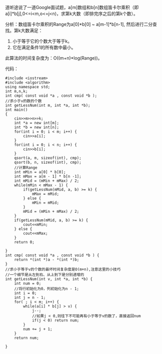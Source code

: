 道听途说了一道Google面试题，a[m]数组和b[n]数组笛卡尔乘积（即a[i]*b[j],0<=i<m,o<=j<n)，求第k大数（即排完序之后的第k个数）。

分析：数组笛卡尔乘积的Range为a[0]*b[0] ~ a[m-1]*b[n-1], 然后进行二分查找。第k大数满足：

1. 小于等于它的个数大于等于k。
2. 它在满足条件1的所有数中最小。

此算法的时间复杂度为：O((m+n)*log(Range))。

代码：

    #include <iostream>
	#include <algorithm>
	using namespace std;
	int m,n,k;
	int cmp( const void *a , const void *b );
	//求小于v的数的个数
	int getLessNum(int m, int *a, int *b);
	int main()
	{
	    cin>>m>>n>>k;
	    int *a = new int[m];
	    int *b = new int[n];
	    for(int i = 0; i < m; i++) {
	        cin>>a[i];
	    }
	    for(int i = 0; i < n; i++) {
	        cin>>b[i];
	    }
	    qsort(a, m, sizeof(int), cmp);
	    qsort(b, n, sizeof(int), cmp);
	    //计算Range
	    int mMin = a[0] * b[0];
	    int mMax = a[m - 1] * b[n -1];
	    int mMid = (mMin + mMax) / 2;
	    while(mMin < mMax - 1) {
	        if(getLessNum(mMid, a, b) >= k) {
	            mMax = mMid;
	        } else {
	            mMin = mMid;
	        }
	        mMid = (mMin + mMax) / 2;
	    }
	    if(getLessNum(mMid, a, b) >= k) {
	        cout<<mMin;
	    } else {
	        cout<<mMax;
	    }
	    return 0;
	
	}
	int cmp( const void *a , const void *b ) {
	    return *(int *)a - *(int *)b;
	}
	//求小于等于v的个数的最坏时间复杂度是O(m+n),注意这里的小技巧
	//一个细节是从左到右、从上到下是分别递增的
	int getLessNum(int v, int *a, int *b) {
	    int num = 0;
	    //将行初始化为0，列初始化为n - 1;
	    int i = 0;
	    int j = n - 1;
	    for( ; i < m; i++) {
	        while(a[i] * b[j] > v) {
	            j--;
	            //如果j < 0,则往下不可能再有小于等于v的数了，直接返回num
	            if(j < 0) return num;
	        }
	        num += j + 1;
	    }
	    return num;
	
	}

